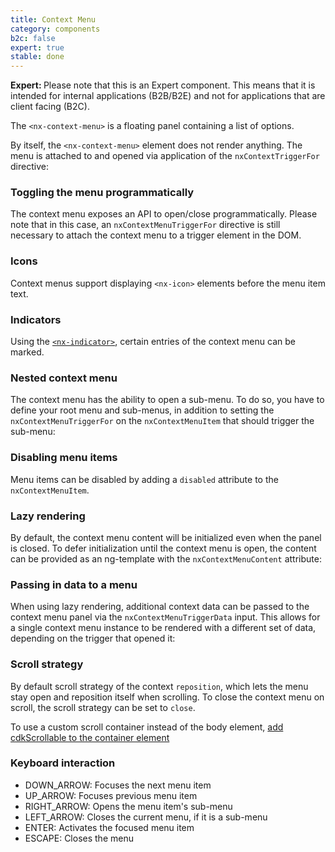 ```yaml
---
title: Context Menu
category: components
b2c: false
expert: true
stable: done
---
```


<div class="docs-deprecation-warning">
  <strong>Expert: </strong>
  Please note that this is an Expert component. This means that it is intended for internal applications (B2B/B2E) and not for applications that are client facing (B2C).
</div>

The `<nx-context-menu>` is a floating panel containing a list of options.

<!-- example(context-menu-basic) -->

By itself, the `<nx-context-menu>` element does not render anything. The menu is attached to and opened via application of the `nxContextTriggerFor` directive:

### Toggling the menu programmatically

The context menu exposes an API to open/close programmatically. Please note that in this case, an `nxContextMenuTriggerFor` directive is still necessary to attach the context menu to a trigger element in the DOM.

<!-- example(context-menu-programmatic) -->

### Icons

Context menus support displaying `<nx-icon>` elements before the menu item text.

<!-- example(context-menu-icons) -->

### Indicators

Using the [`<nx-indicator>`](./documentation/indicator/overview), certain entries of the context menu can be marked.

<!-- example(context-menu-indicator) -->

### Nested context menu
The context menu has the ability to open a sub-menu. To do so, you have to define your root menu and sub-menus, in addition to setting the `nxContextMenuTriggerFor` on the `nxContextMenuItem` that should trigger the sub-menu:

<!-- example(context-menu-nested) -->

### Disabling menu items

Menu items can be disabled by adding a `disabled` attribute to the `nxContextMenuItem`.

<!-- example(context-menu-disabled) -->

### Lazy rendering

By default, the context menu content will be initialized even when the panel is closed.
To defer initialization until the context menu is open, the content can be provided as an ng-template with the `nxContextMenuContent` attribute:

<!-- example(context-menu-lazy) -->

### Passing in data to a menu

When using lazy rendering, additional context data can be passed to the context menu panel via the `nxContextMenuTriggerData` input. This allows for a single context menu instance to be rendered with a different set of data, depending on the trigger that opened it:

<!-- example(context-menu-data) -->

### Scroll strategy

By default scroll strategy of the context `reposition`, which lets the menu stay open and reposition itself when scrolling. To close the context menu on scroll, the scroll strategy can be set to `close`.

To use a custom scroll container instead of the body element, [add cdkScrollable to the container element](./documentation/popover/overview#cdkscrollable)

<!-- example(context-menu-scroll-strategy) -->

### Keyboard interaction

* DOWN_ARROW: Focuses the next menu item
* UP_ARROW: Focuses previous menu item
* RIGHT_ARROW: Opens the menu item's sub-menu
* LEFT_ARROW: Closes the current menu, if it is a sub-menu
* ENTER: Activates the focused menu item
* ESCAPE: Closes the menu
